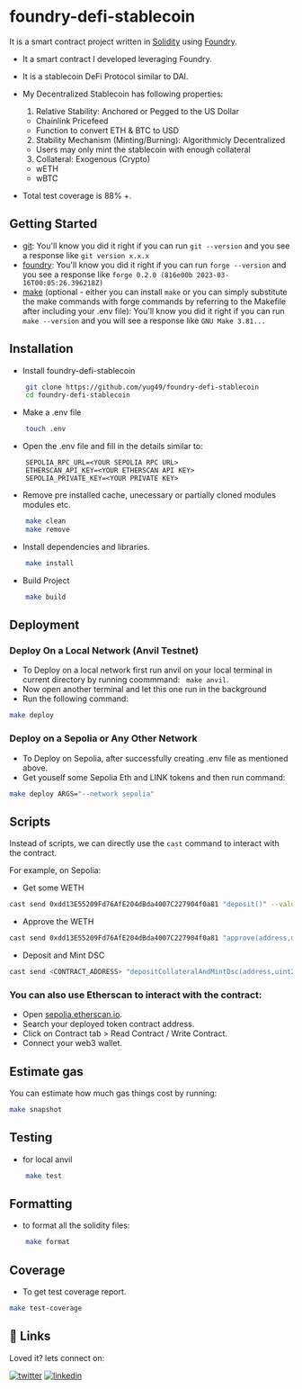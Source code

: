 
# foundry-defi-stablecoin
It is a smart contract project written in [Solidity](https://docs.soliditylang.org/en/latest/) using [Foundry](https://book.getfoundry.sh/).
- It a smart contract I developed leveraging Foundry.
- It is a stablecoin DeFi Protocol similar to DAI.
- My Decentralized Stablecoin has following properties:

  1. Relative Stability: Anchored or Pegged to the US Dollar
    - Chainlink Pricefeed
    - Function to convert ETH & BTC to USD
  2. Stability Mechanism (Minting/Burning): Algorithmicly Decentralized
    - Users may only mint the stablecoin with enough collateral
  3. Collateral: Exogenous (Crypto)
    - wETH
    - wBTC

- Total test coverage is 88% +.



## Getting Started

 - [git](https://git-scm.com/book/en/v2/Getting-Started-Installing-Git): You'll know you did it right if you can run `git --version` and you see a response like `git version x.x.x`
 - [foundry](https://getfoundry.sh/): You'll know you did it right if you can run `forge --version` and you see a response like `forge 0.2.0 (816e00b 2023-03-16T00:05:26.396218Z)`
 - [make](https://www.gnu.org/software/make/manual/make.html) (optional - either you can install `make` or you can simply substitute the make commands with forge commands by referring to the Makefile after including your .env file): You'll know you did it right if you can run `make --version` and you will see a response like `GNU Make 3.81...`

 
## Installation

- Install foundry-defi-stablecoin
```bash
    git clone https://github.com/yug49/foundry-defi-stablecoin
    cd foundry-defi-stablecoin
```

- Make a .env file
```bash
    touch .env
```

- Open the .env file and fill in the details similar to:
```env
    SEPOLIA_RPC_URL=<YOUR SEPOLIA RPC URL>
    ETHERSCAN_API_KEY=<YOUR ETHERSCAN API KEY>
    SEPOLIA_PRIVATE_KEY=<YOUR PRIVATE KEY>
```
- Remove pre installed cache, unecessary or partially cloned modules modules etc.
```bash
    make clean
    make remove
```

- Install dependencies and libraries.
```bash
    make install
```

- Build Project
```bash
    make build
```



## Deployment

### Deploy On a Local Network (Anvil Testnet)
- To Deploy on a local network first run anvil on your local terminal in current directory by running coommmand: ` make anvil`.
- Now open another terminal and let this one run in the background
- Run the following command:
```bash
make deploy
```

### Deploy on a Sepolia or Any Other Network
- To Deploy on Sepolia, after successfully creating .env file as mentioned above.
- Get youself some Sepolia Eth and LINK tokens and then run command:
```bash
make deploy ARGS="--network sepolia"
```

## Scripts

Instead of scripts, we can directly use the `cast` command to interact with the contract.

For example, on Sepolia:

- Get some WETH

```bash
cast send 0xdd13E55209Fd76AfE204dBda4007C227904f0a81 "deposit()" --value 0.1ether --rpc-url $SEPOLIA_RPC_URL --private-key $PRIVATE_KEY
```

- Approve the WETH

```bash
cast send 0xdd13E55209Fd76AfE204dBda4007C227904f0a81 "approve(address,uint256)" <CONTRACT_ADDRESS> 1000000000000000000 --rpc-url $SEPOLIA_RPC_URL --private-key $PRIVATE_KEY
```

- Deposit and Mint DSC

```bash
cast send <CONTRACT_ADDRESS> "depositCollateralAndMintDsc(address,uint256,uint256)" 0xdd13E55209Fd76AfE204dBda4007C227904f0a81 100000000000000000 10000000000000000 --rpc-url $SEPOLIA_RPC_URL --private-key $PRIVATE_KEY
```


### You can also use Etherscan to interact with the contract:

- Open [sepolia.etherscan.io](https://sepolia.etherscan.io/).
- Search your deployed token contract address.
- Click on Contract tab > Read Contract / Write Contract.
- Connect your web3 wallet.


## Estimate gas
You can estimate how much gas things cost by running:
```bash
make snapshot
```

## Testing

- for local anvil
```bash
    make test
```

## Formatting
- to format all the solidity files:
```bash
    make format
```


## Coverage
- To get test coverage report.
```bash
make test-coverage
```




## 🔗 Links
Loved it? lets connect on:

[![twitter](https://img.shields.io/badge/twitter-1DA1F2?style=for-the-badge&logo=twitter&logoColor=white)](https://x.com/yugAgarwal29)
[![linkedin](https://img.shields.io/badge/linkedin-0A66C2?style=for-the-badge&logo=linkedin&logoColor=white)](https://www.linkedin.com/in/yug-agarwal-8b761b255/)

